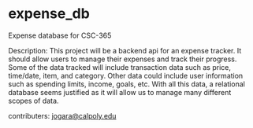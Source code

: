 # expense_db
Expense database for CSC-365

Description:
This project will be a backend api for an expense tracker. It should allow users to manage 
their expenses and track their progress. Some of the data tracked will include transaction
data such as price, time/date, item, and category. Other data could include user information
such as spending limits, income, goals, etc. With all this data, a relational database 
seems justified as it will allow us to manage many different scopes of data. 

contributers: jogara@calpoly.edu

